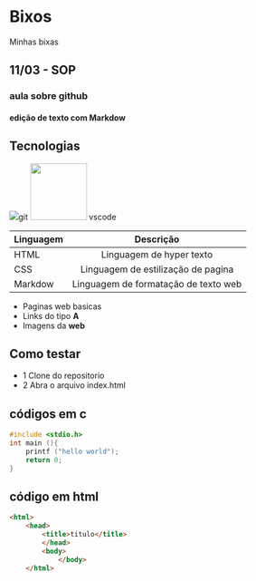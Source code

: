 # Bixos
Minhas bixas
## 11/03 - SOP
### aula sobre github
#### edição de texto com Markdow
## Tecnologias
<img src= https://imgs.search.brave.com/Ian127aJON5e6PfkebPNIkosHIlaf8PHPif0Nm2-gh4/rs:fit:500:0:0/g:ce/aHR0cHM6Ly91cGxv/YWQud2lraW1lZGlh/Lm9yZy93aWtpcGVk/aWEvY29tbW9ucy9h/L2FkL0dpdC1pY29u/LWJsYWNrLnN2Zw.svg>git
<img style="width:100px" src= https://imgs.search.brave.com/krXSPCqzJG9UtEmMuy424db9PohV84yn5OVnbcN2ze4/rs:fit:500:0:0/g:ce/aHR0cHM6Ly93d3cu/cG5na2l0LmNvbS9w/bmcvZGV0YWlsLzI5/Ni0yOTY3NjUyX3Zp/c3VhbC1zdHVkaW8t/Y29kZS12cy1jb2Rl/LWxvZ28tcG5nLnBu/Zw> vscode

|Linguagem|Descrição|
|-|:-:|
|HTML| Linguagem de hyper texto|
|CSS| Linguagem de estilização de pagina|
|Markdow| Linguagem de formatação de texto web|
- Paginas web basicas
- Links do tipo **A**
- Imagens da **web**

## Como testar
- 1 Clone do repositorio
- 2 Abra o arquivo index.html

## códigos em c
```c
#include <stdio.h>
int main (){
    printf ("hello world");
    return 0;
}
```

## código em html
```html
<html>
    <head>
        <title>titulo</title>
        </head>
        <body>
            </body>
    </html>
 ```
